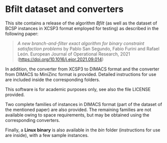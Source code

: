 # Bfilt dataset and converters

This site contains a release of the algorithm *Bfilt* (as well as the dataset of BCSP instances in XCSP3 format employed for testing) as described in the following paper:

>*A new branch-and-filter exact algorithm for binary constraint satisfaction problems* 
by Pablo San Segundo, Fabio Furini and Rafael León. European Journal of Operational Research, 2021 (https://doi.org/10.1016/j.ejor.2021.09.014)

In addition, the converter from XCSP3 to DIMACS format and the converter from DIMACS to MiniZinc format is provided. Detailed instructions for use are included inside the corresponding folders.

This software is for academic purposes only, see also the file LICENSE  provided.

Two complete families of instances in DIMACS format (part of the dataset of the mentioned paper) are also provided. The remaining families are not available owing to space requirements, but may be obtained using the corresponding converters.

Finally, a **Linux binary** is also available in the *bin* folder (instructions for use are inside), with a few sample instances.
